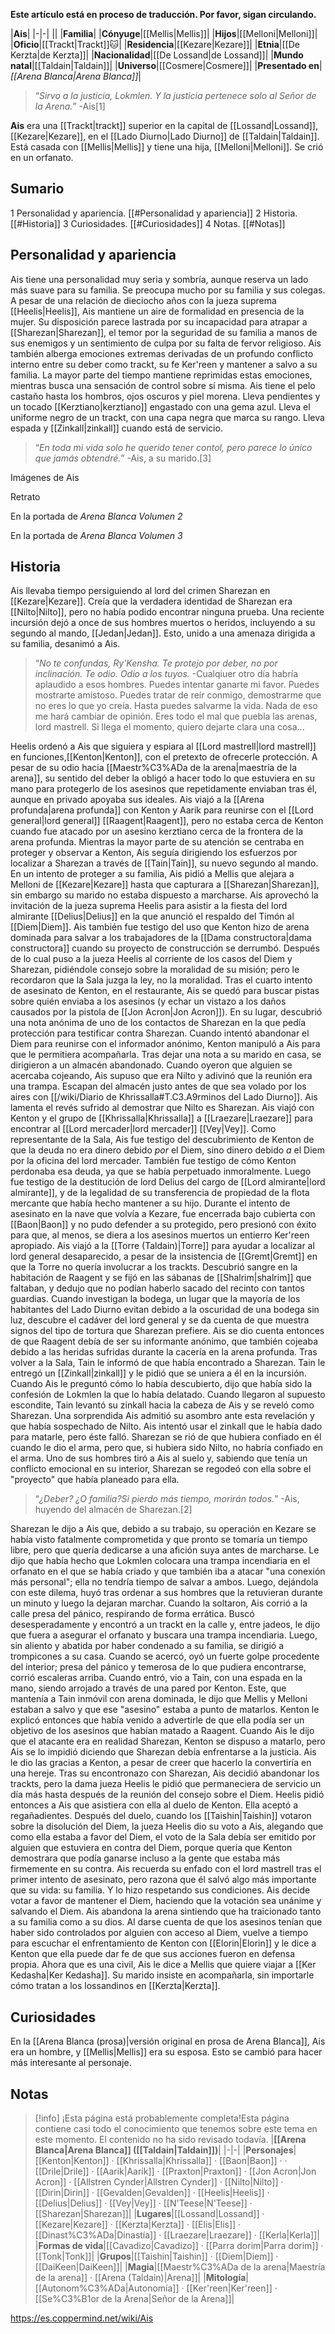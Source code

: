 **Este artículo está en proceso de traducción. Por favor, sigan circulando.**


|**Ais**|
|-|-|
||
|**Familia**|
|**Cónyuge**|[[Mellis\|Mellis]]|
|**Hijos**|[[Melloni\|Melloni]]|
|**Oficio**|[[Trackt\|Trackt]]🐱︎|
|**Residencia**|[[Kezare\|Kezare]]|
|**Etnia**|[[De Kerzta\|de Kerzta]]|
|**Nacionalidad**|[[De Lossand\|de Lossand]]|
|**Mundo natal**|[[Taldain\|Taldain]]|
|**Universo**|[[Cosmere\|Cosmere]]|
|**Presentado en**|*[[Arena Blanca\|Arena Blanca]]*|

>“*Sirvo a la justicia, Lokmlen. Y la justicia pertenece solo al Señor de la Arena.*”
\-Ais[1]


**Ais** era una [[Trackt\|trackt]] superior en la capital de [[Lossand\|Lossand]], [[Kezare\|Kezare]], en el [[Lado Diurno\|Lado Diurno]] de [[Taldain\|Taldain]]. Está casada con [[Mellis\|Mellis]] y tiene una hija, [[Melloni\|Melloni]]. Se crió en un orfanato.

## Sumario

1 Personalidad y apariencia. [[#Personalidad y apariencia]] 
2 Historia. [[#Historia]] 
3 Curiosidades. [[#Curiosidades]] 
4 Notas. [[#Notas]] 


## Personalidad y apariencia
Ais tiene una personalidad muy seria y sombría, aunque reserva un lado más suave para su familia. Se preocupa mucho por su familia y sus colegas. A pesar de una relación de dieciocho años con la jueza suprema [[Heelis\|Heelis]], Ais mantiene un aire de formalidad en presencia de la mujer. Su disposición parece lastrada por su incapacidad para atrapar a [[Sharezan\|Sharezan]], el temor por la seguridad de su familia a manos de sus enemigos y un sentimiento de culpa por su falta de fervor religioso. Ais también alberga emociones extremas derivadas de un profundo conflicto interno entre su deber como trackt, su fe Ker'reen y mantener a salvo a su familia. La mayor parte del tiempo mantiene reprimidas estas emociones, mientras busca una sensación de control sobre sí misma.
Ais tiene el pelo castaño hasta los hombros, ojos oscuros y piel morena. Lleva pendientes y un tocado [[Kerztiano\|kerztiano]] engastado con una gema azul. Lleva el uniforme negro de un trackt, con una capa negra que marca su rango. Lleva espada y [[Zinkall\|zinkall]] cuando está de servicio.

>“*En toda mi vida solo he querido tener contol, pero parece lo único que jamás obtendré.*”
\-Ais, a su marido.[3]


Imágenes de Ais



 Retrato





 En la portada de *Arena Blanca Volumen 2*





 En la portada de *Arena Blanca Volumen 3*



## Historia
Ais llevaba tiempo persiguiendo al lord del crimen Sharezan en [[Kezare\|Kezare]]. Creía que la verdadera identidad de Sharezan era [[Nilto\|Nilto]], pero no había podido encontrar ninguna prueba. Una reciente incursión dejó a once de sus hombres muertos o heridos, incluyendo a su segundo al mando, [[Jedan\|Jedan]]. Esto, unido a una amenaza dirigida a su familia, desanimó a Ais.

>“*No te confundas, Ry'Kensha. Te protejo por deber, no por inclinación. Te odio. Odio a los tuyos.*
\-Cualqiuer otro día habría aplaudido a esos hombres.
Puedes intentar ganarte mi favor. Puedes mostrarte amistoso. Puedes tratar de reír conmigo, demostrarme que no eres lo que yo creía. Hasta puedes salvarme la vida.
Nada de eso me hará cambiar de opinión. Eres todo el mal que puebla las arenas, lord mastrell. Si llega el momento, quiero dejarte clara una cosa...


Heelis ordenó a Ais que siguiera y espiara al [[Lord mastrell\|lord mastrell]] en funciones,[[Kenton\|Kenton]], con el pretexto de ofrecerle protección. A pesar de su odio hacia [[Maestr%C3%ADa de la arena\|maestría de la arena]], su sentido del deber la obligó a hacer todo lo que estuviera en su mano para protegerlo de los asesinos que repetidamente enviaban tras él, aunque en privado apoyaba sus ideales. Ais viajó a la [[Arena profunda\|arena profunda]] con Kenton y Aarik para reunirse con el [[Lord general\|lord general]] [[Raagent\|Raagent]], pero no estaba cerca de Kenton cuando fue atacado por un asesino kerztiano cerca de la frontera de la arena profunda.
Mientras la mayor parte de su atención se centraba en proteger y observar a Kenton, Ais seguía dirigiendo los esfuerzos por localizar a Sharezan a través de [[Tain\|Tain]], su nuevo segundo al mando. En un intento de proteger a su familia, Ais pidió a Mellis que alejara a Melloni de [[Kezare\|Kezare]] hasta que capturara a [[Sharezan\|Sharezan]], sin embargo su marido no estaba dispuesto a marcharse. Ais aprovechó la invitación de la jueza suprema Heelis para asistir a la fiesta del lord almirante [[Delius\|Delius]] en la que anunció el respaldo del Timón al [[Diem\|Diem]]. Ais también fue testigo del uso que Kenton hizo de arena dominada para salvar a los trabajadores de la [[Dama constructora\|dama constructora]] cuando su proyecto de construcción se derrumbó. Después de lo cual puso a la jueza Heelis al corriente de los casos del Diem y Sharezan, pidiéndole consejo sobre la moralidad de su misión; pero le recordaron que la Sala juzga la ley, no la moralidad.
Tras el cuarto intento de asesinato de Kenton, en el restaurante, Ais se quedó para buscar pistas sobre quién enviaba a los asesinos (y echar un vistazo a los daños causados por la pistola de [[Jon Acron\|Jon Acron]]). En su lugar, descubrió una nota anónima de uno de los contactos de Sharezan en la que pedía protección para testificar contra Sharezan.
Cuando intentó abandonar el Diem para reunirse con el informador anónimo, Kenton manipuló a Ais para que le permitiera acompañarla. Tras dejar una nota a su marido en casa, se dirigieron a un almacén abandonado. Cuando oyeron que alguien se acercaba cojeando, Ais supuso que era Nilto y adivinó que la reunión era una trampa. Escapan del almacén justo antes de que sea volado por los aires con [[/wiki/Diario de Khrissalla#T.C3.A9rminos del Lado Diurno]]. Ais lamenta el revés sufrido al demostrar que Nilto es Sharezan.
Ais viajó con Kenton y el grupo de [[Khrissalla\|Khrissalla]] a [[Lraezare\|Lraezare]] para encontrar al [[Lord mercader\|lord mercader]] [[Vey\|Vey]]. Como representante de la Sala, Ais fue testigo del descubrimiento de Kenton de que la deuda no era dinero debido *por* el Diem, sino dinero debido *a* el Diem por la oficina del lord mercader. También fue testigo de cómo Kenton perdonaba esa deuda, ya que se había perpetuado inmoralmente. Luego fue testigo de la destitución de lord Delius del cargo de [[Lord almirante\|lord almirante]], y de la legalidad de su transferencia de propiedad de la flota mercante que había hecho mantener a su hijo. Durante el intento de asesinato en la nave que volvía a Kezare, fue encerrada bajo cubierta con [[Baon\|Baon]] y no pudo defender a su protegido, pero presionó con éxito para que, al menos, se diera a los asesinos muertos un entierro Ker'reen apropiado.
Ais viajó a la [[Torre (Taldain)\|Torre]] para ayudar a localizar al lord general desaparecido, a pesar de la insistencia de [[Gremt\|Gremt]] en que la Torre no quería involucrar a los trackts. Descubrió sangre en la habitación de Raagent y se fijó en las sábanas de [[Shalrim\|shalrim]] que faltaban, y dedujo que no podían haberlo sacado del recinto con tantos guardias. Cuando investigan la bodega, un lugar que la mayoría de los habitantes del Lado Diurno evitan debido a la oscuridad de una bodega sin luz, descubre el cadáver del lord general y se da cuenta de que muestra signos del tipo de tortura que Sharezan prefiere. Ais se dio cuenta entonces de que Raagent debía de ser su informante anónimo, que también cojeaba debido a las heridas sufridas durante la cacería en la arena profunda.
Tras volver a la Sala, Tain le informó de que había encontrado a Sharezan. Tain le entregó un [[Zinkall\|zinkall]] y le pidió que se uniera a él en la incursión. Cuando Ais le preguntó cómo lo había descubierto, dijo que había sido la confesión de Lokmlen la que lo había delatado. Cuando llegaron al supuesto escondite, Tain levantó su zinkall hacia la cabeza de Ais y se reveló como Sharezan. Una sorprendida Ais admitió su asombro ante esta revelación y que había sospechado de Nilto. Ais intentó usar el zinkall que le había dado para matarle, pero éste falló. Sharezan se rió de que hubiera confiado en él cuando le dio el arma, pero que, si hubiera sido Nilto, no habría confiado en el arma. Uno de sus hombres tiró a Ais al suelo y, sabiendo que tenía un conflicto emocional en su interior, Sharezan se regodeó con ella sobre el "proyecto" que había planeado para ella.

>“*¿Deber? ¿O familia?Si pierdo más tiempo, morirán todos.*”
\-Ais, huyendo del almacén de Sharezan.[2]

Sharezan le dijo a Ais que, debido a su trabajo, su operación en Kezare se había visto fatalmente comprometida y que pronto se tomaría un tiempo libre, pero que quería dedicarse a una afición suya antes de marcharse. Le dijo que había hecho que Lokmlen colocara una trampa incendiaria en el orfanato en el que se había criado y que también iba a atacar "una conexión más personal"; ella no tendría tiempo de salvar a ambos. Luego, dejándola con este dilema, huyó tras ordenar a sus hombres que la retuvieran durante un minuto y luego la dejaran marchar.
Cuando la soltaron, Ais corrió a la calle presa del pánico, respirando de forma errática. Buscó desesperadamente y encontró a un trackt en la calle y, entre jadeos, le dijo que fuera a asegurar el orfanato y buscara una trampa incendiaria. Luego, sin aliento y abatida por haber condenado a su familia, se dirigió a trompicones a su casa. Cuando se acercó, oyó un fuerte golpe procedente del interior; presa del pánico y temerosa de lo que pudiera encontrarse, corrió escaleras arriba. Cuando entró, vio a Tain, con una espada en la mano, siendo arrojado a través de una pared por Kenton. Este, que mantenía a Tain inmóvil con arena dominada, le dijo que Mellis y Melloni estaban a salvo y que ese "asesino" estaba a punto de matarlos. Kenton le explicó entonces que había venido a advertirle de que ella podía ser un objetivo de los asesinos que habían matado a Raagent. Cuando Ais le dijo que el atacante era en realidad Sharezan, Kenton se dispuso a matarlo, pero Ais se lo impidió diciendo que Sharezan debía enfrentarse a la justicia. Ais le dio las gracias a Kenton, a pesar de creer que hacerlo la convertiría en una hereje.
Tras su encontronazo con Sharezan, Ais decidió abandonar los trackts, pero la dama jueza Heelis le pidió que permaneciera de servicio un día más hasta después de la reunión del consejo sobre el Diem. Heelis pidió entonces a Ais que asistiera con ella al duelo de Kenton. Ella aceptó a regañadientes. Después del duelo, cuando los [[Taishin\|Taishin]] votaron sobre la disolución del Diem, la jueza Heelis dio su voto a Ais, alegando que como ella estaba a favor del Diem, el voto de la Sala debía ser emitido por alguien que estuviera en contra del Diem, porque quería que Kenton demostrara que podía ganarse incluso a la gente que estaba más firmemente en su contra. Ais recuerda su enfado con el lord mastrell tras el primer intento de asesinato, pero razona que él salvó algo más importante que su vida: su familia. Y lo hizo respetando sus condiciones. Ais decide votar a favor de mantener el Diem, haciendo que la votación sea unánime y salvando el Diem.
Ais abandona la arena sintiendo que ha traicionado tanto a su familia como a su dios. Al darse cuenta de que los asesinos tenían que haber sido controlados por alguien con acceso al Diem, vuelve a tiempo para escuchar el enfrentamiento de Kenton con [[Elorin\|Elorin]] y le dice a Kenton que ella puede dar fe de que sus acciones fueron en defensa propia.
Ahora que es una civil, Ais le dice a Mellis que quiere viajar a [[Ker Kedasha\|Ker Kedasha]]. Su marido insiste en acompañarla, sin importarle cómo tratan a los lossandinos en [[Kerzta\|Kerzta]].

## Curiosidades
En la [[Arena Blanca (prosa)\|versión original en prosa de Arena Blanca]], Ais era un hombre, y [[Mellis\|Mellis]] era su esposa. Esto se cambió para hacer más interesante al personaje.
## Notas

> [!info] ¡Esta página está probablemente completa!Esta página contiene casi todo el conocimiento que tenemos sobre este tema en este momento.
El contenido no ha sido revisado todavía.
|**[[Arena Blanca\|Arena Blanca]] ([[Taldain\|Taldain]])**|
|-|-|
|**Personajes**|[[Kenton\|Kenton]] · [[Khrissalla\|Khrissalla]] · [[Baon\|Baon]] ·  · [[Drile\|Drile]] · [[Aarik\|Aarik]] · [[Praxton\|Praxton]] · [[Jon Acron\|Jon Acron]] · [[Allstren Cynder\|Allstren Cynder]] · [[Nilto\|Nilto]] · [[Dirin\|Dirin]] · [[Gevalden\|Gevalden]] · [[Heelis\|Heelis]] · [[Delius\|Delius]] · [[Vey\|Vey]] · [[N'Teese\|N'Teese]] · [[Sharezan\|Sharezan]]|
|**Lugares**|[[Lossand\|Lossand]] · [[Kezare\|Kezare]] · [[Kerzta\|Kerzta]] · [[Elis\|Elis]] · [[Dinast%C3%ADa\|Dinastía]] · [[Lraezare\|Lraezare]] · [[Kerla\|Kerla]]|
|**Formas de vida**|[[Cavadizo\|Cavadizo]] · [[Parra dorim\|Parra dorim]] · [[Tonk\|Tonk]]|
|**Grupos**|[[Taishin\|Taishin]] · [[Diem\|Diem]] · [[DaiKeen\|DaiKeen]]|
|**Magia**|[[Maestr%C3%ADa de la arena\|Maestría de la arena]] · [[Arena (Taldain)\|Arena]]|
|**Mitología**|[[Autonom%C3%ADa\|Autonomía]] · [[Ker'reen\|Ker'reen]] · [[Se%C3%B1or de la Arena\|Señor de la Arena]]|



https://es.coppermind.net/wiki/Ais